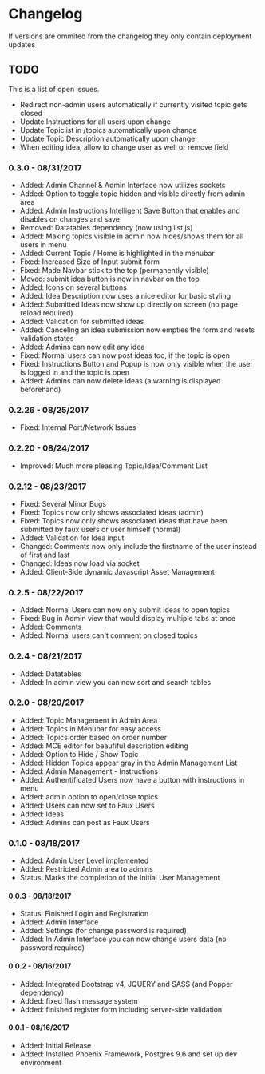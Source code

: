# Changelog
If versions are ommited from the changelog they only contain deployment updates

## TODO
This is a list of open issues.
  *  Redirect non-admin users automatically if currently visited topic gets closed
  *  Update Instructions for all users upon change
  *  Update Topiclist in /topics automatically upon change
  *  Update Topic Description automatically upon change
  *  When editing idea, allow to change user as well or remove field

### 0.3.0 - 08/31/2017
  *  Added: Admin Channel & Admin Interface now utilizes sockets
  *  Added: Option to toggle topic hidden and visible directly from admin area
  *  Added: Admin Instructions Intelligent Save Button that enables and disables on changes and save
  *  Removed: Datatables dependency (now using list.js)
  *  Added: Making topics visible in admin now hides/shows them for all users in menu
  *  Added: Current Topic / Home is highlighted in the menubar
  *  Fixed: Increased Size of Input submit form
  *  Fixed: Made Navbar stick to the top (permanently visible)
  *  Moved: submit idea button is now in navbar on the top
  *  Added: Icons on several buttons
  *  Added: Idea Description now uses a nice editor for basic styling
  *  Added: Submitted Ideas now show up directly on screen (no page reload required)
  *  Added: Validation for submitted ideas
  *  Added: Canceling an idea submission now empties the form and resets validation states
  *  Added: Admins can now edit any idea
  *  Fixed: Normal users can now post ideas too, if the topic is open
  *  Fixed: Instructions Button and Popup is now only visible when the user is logged in and the topic is open
  *  Added: Admins can now delete ideas (a warning is displayed beforehand)


### 0.2.26 - 08/25/2017
  *  Fixed: Internal Port/Network Issues

### 0.2.20 - 08/24/2017
  *  Improved: Much more pleasing Topic/Idea/Comment List

### 0.2.12 - 08/23/2017
  *  Fixed: Several Minor Bugs
  *  Fixed: Topics now only shows associated ideas (admin)
  *  Fixed: Topics now only shows associated ideas that have been submitted by faux users or user himself (normal)
  *  Added: Validation for Idea input
  *  Changed: Comments now only include the firstname of the user instead of first and last
  *  Changed: Ideas now load via socket
  *  Added: Client-Side dynamic Javascript Asset Management

### 0.2.5 - 08/22/2017
  *  Added: Normal Users can now only submit ideas to open topics
  *  Fixed: Bug in Admin view that would display multiple tabs at once
  *  Added: Comments
  *  Added: Normal users can't comment on closed topics

### 0.2.4 - 08/21/2017
  *  Added: Datatables
  *  Added: In admin view you can now sort and search tables

### 0.2.0 - 08/20/2017
  *  Added: Topic Management in Admin Area
  *  Added: Topics in Menubar for easy access
  *  Added: Topics order based on order number
  *  Added: MCE editor for beaufiful description editing
  *  Added: Option to Hide / Show Topic
  *  Added: Hidden Topics appear gray in the Admin Management List
  *  Added: Admin Management - Instructions
  *  Added: Authentificated Users now have a button with instructions in menu
  *  Added: admin option to open/close topics
  *  Added: Users can now set to Faux Users
  *  Added: Ideas
  *  Added: Admins can post as Faux Users

### 0.1.0 - 08/18/2017
  *  Added: Admin User Level implemented
  *  Added: Restricted Admin area to admins
  *  Status: Marks the completion of the Initial User Management

#### 0.0.3 - 08/18/2017
  *  Status: Finished Login and Registration
  *  Added: Admin Interface
  *  Added: Settings (for change password is required)
  *  Added: In Admin Interface you can now change users data (no password required)

#### 0.0.2 - 08/16/2017
  *  Added: Integrated Bootstrap v4, JQUERY and SASS (and Popper dependency)
  *  Added: fixed flash message system
  *  Added: finished register form including server-side validation

#### 0.0.1 - 08/16/2017
  *  Added: Initial Release
  *  Added: Installed Phoenix Framework, Postgres 9.6 and set up dev environment


